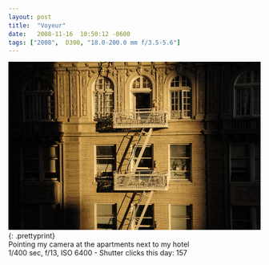 ```yaml
---
layout: post
title:  "Voyeur"
date:   2008-11-16  10:50:12 -0600
tags: ["2008",  D300, "18.0-200.0 mm f/3.5-5.6"]
---
```

![:title](/images/2008/2008_1116_DSC_0640.jpg)
{: .prettyprint}  
Pointing my camera at the apartments next to my hotel  
1/400 sec, f/13, ISO 6400 - Shutter clicks this day: 157